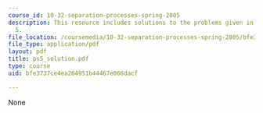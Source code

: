 ```yaml
---
course_id: 10-32-separation-processes-spring-2005
description: This resource includes solutions to the problems given in problem set
  5.
file_location: /coursemedia/10-32-separation-processes-spring-2005/bfe3737ce4ea264951b44467e066dacf_ps5_solution.pdf
file_type: application/pdf
layout: pdf
title: ps5_solution.pdf
type: course
uid: bfe3737ce4ea264951b44467e066dacf

---
```

None